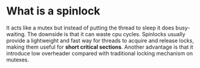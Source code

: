# What is a spinlock
It acts like a mutex but instead of putting the thread to sleep it does busy-waiting.
The downside is that it can waste cpu cycles.
Spinlocks usually provide a lightweight and fast way for threads to acquire and release locks, making them useful for <b>short critical sections</b>.
Another advantage is that it introduce low overheader compared with traditional locking mechanism on mutexes.